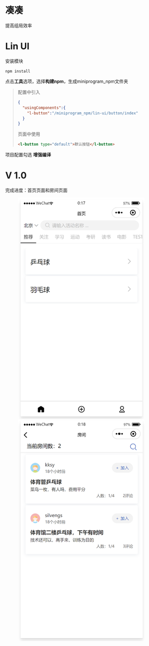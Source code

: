 # 凑凑
提高组局效率



# Lin UI

[快速上手]: https://doc.mini.talelin.com/start/

安装模块

```shell
npm install
```

点击**工具**选项，选择**构建npm**，生成miniprogram_npm文件夹

> 配置中引入
>
> ```json
> {
>   "usingComponents":{
>     "l-button":"/miniprogram_npm/lin-ui/button/index"
>   }
> }
> ```
>
> 页面中使用
>
> ```html
> <l-button type="default">默认按钮</l-button>
> ```

项目配置勾选 **增强编译**



# V 1.0

完成进度：首页页面和房间页面

<figure>
    <img src=".\resources\image\home.png" width=400px><img src=".\resources\image\room.png" width=400px>
</figure>







